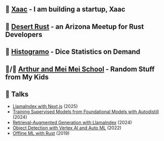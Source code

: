 ## 🤖 [Xaac](https://www.xaac.com) - I am building a startup, Xaac
## 🦀 [Desert Rust](https://azdevs.github.io/desert-rustaceans/) - an Arizona Meetup for Rust Developers
## 🎲 [Histogramo](https://www.histogramo.com/) - Dice Statistics on Demand
## 👦/👧 [Arthur and Mei Mei School](https://www.arthurmeimei.com/) - Random Stuff from My Kids
## 💬 Talks
- [LlamaIndex with Next.js](https://github.com/danielbank/llamaindex-nextjs-demo) (2025)
- [Training Supervised Models from Foundational Models with Autodistill](https://github.com/danielbank/label-with-autodistill) (2024)
- [Retrieval-Augmented Generation with LlamaIndex](https://github.com/danielbank/rag-llamaindex) (2024)
- [Object Detection with Vertex AI and Auto ML](https://github.com/danielbank/object-detection) (2022)
- [Offline ML with Rust](https://github.com/danielbank/offline-ml) (2019)
